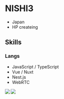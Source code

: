 # NISHI3
* Japan
* HP createing 

## Skills
### Langs
* JavaScript / TypeScript
* Vue / Nuxt
* Nest.js
* WebRTC


<a href="https://github.com/anuraghazra/github-readme-stats">
  <img align="left" src="https://github-readme-stats.vercel.app/api?username=NISHI3&count_private=true" />
</a>
<a href="https://github.com/anuraghazra/github-readme-stats">
  <img align="left" src="https://github-readme-stats.vercel.app/api/top-langs/?username=NISHI3&layout=compact" />
</a>
